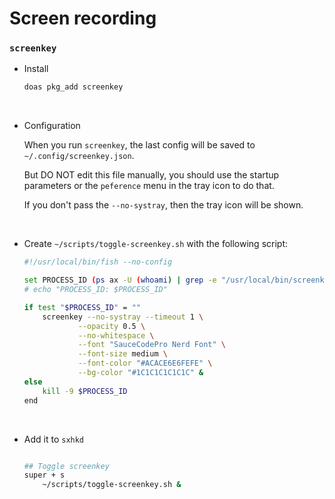 # Screen recording

### `screenkey`

- Install

    ```bash
    doas pkg_add screenkey
    ```
</br>

- Configuration

    When you run `screenkey`, the last config will be saved to `~/.config/screenkey.json`.

    But DO NOT edit this file manually, you should use the startup parameters or the `peference`
    menu in the tray icon to do that.

    If you don't pass the `--no-systray`, then the tray icon will be shown.

</br>

- Create `~/scripts/toggle-screenkey.sh` with the following script:

    ```bash
    #!/usr/local/bin/fish --no-config
    
    set PROCESS_ID (ps ax -U (whoami) | grep -e "/usr/local/bin/screenkey" | grep -v -e "grep -e /usr/local/bin/screenkey" | awk '{print $1}')
    # echo "PROCESS_ID: $PROCESS_ID"
    
    if test "$PROCESS_ID" = ""
        screenkey --no-systray --timeout 1 \
                --opacity 0.5 \
                --no-whitespace \
                --font "SauceCodePro Nerd Font" \
                --font-size medium \
                --font-color "#ACACE6E6FEFE" \
                --bg-color "#1C1C1C1C1C1C" &
    else
        kill -9 $PROCESS_ID
    end
    ```

    </br>


- Add it to `sxhkd`

    ```bash

    ## Toggle screenkey
    super + s
        ~/scripts/toggle-screenkey.sh &
    ```

    </br>


